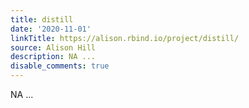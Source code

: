 ```yaml
---
title: distill
date: '2020-11-01'
linkTitle: https://alison.rbind.io/project/distill/
source: Alison Hill
description: NA ...
disable_comments: true
---
```

NA ...
